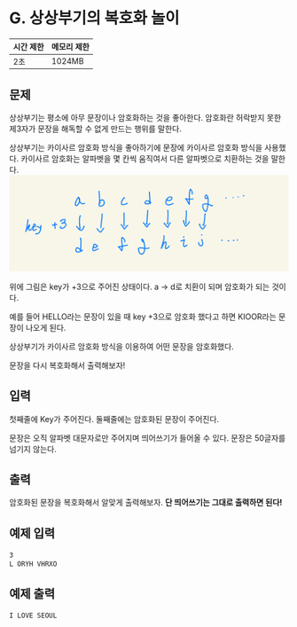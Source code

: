 # G. 상상부기의 복호화 놀이

| 시간 제한 | 메모리 제한 |
| --- | --- |
| 2초 | 1024MB |

## 문제
상상부기는 평소에 아무 문장이나 암호화하는 것을 좋아한다.
암호화란 허락받지 못한 제3자가 문장을 해독할 수 없게 만드는 행위를 말한다.

상상부기는 카이사르 암호화 방식을 좋아하기에 문장에 카이사르 암호화 방식을 사용했다.
카이사르 암호화는 알파벳을 몇 칸씩 움직여서 다른 알파벳으로 치환하는 것을 말한다.
![image](/assets/photo1.jpeg)

위에 그림은 key가 +3으로 주어진 상태이다.
a  ->  d로 치환이 되며 암호화가 되는 것이다.

예를 들어 HELLO라는 문장이 있을 때 key +3으로 암호화 했다고 하면 KIOOR라는 문장이 나오게 된다.

상상부기가 카이사르 암호화 방식을 이용하여 어떤 문장을 암호화했다.

문장을 다시 복호화해서 출력해보자!

## 입력
첫째줄에 Key가 주어진다.
둘째줄에는 암호화된 문장이 주어진다. 

문장은 오직 알파벳 대문자로만 주어지며 띄어쓰기가 들어올 수 있다.
문장은 50글자를 넘기지 않는다.

## 출력
암호화된 문장을 복호화해서 알맞게 출력해보자.
**단 띄어쓰기는 그대로 출력하면 된다!**

## 예제 입력

```
3
L ORYH VHRXO
```

## 예제 출력

```
I LOVE SEOUL
```
